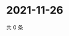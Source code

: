 # 2021-11-26

共 0 条

<!-- BEGIN WEIBO -->
<!-- 最后更新时间 Fri Nov 26 2021 16:13:53 GMT+0800 (China Standard Time) -->

<!-- END WEIBO -->
